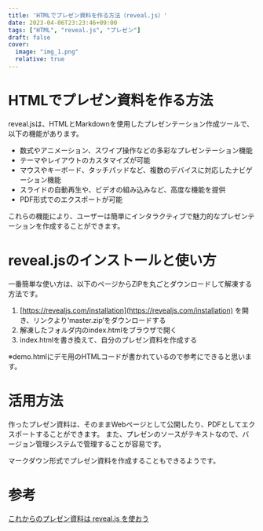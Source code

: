```yaml
---
title: 'HTMLでプレゼン資料を作る方法（reveal.js）'
date: 2023-04-06T23:23:46+09:00
tags: ["HTML", "reveal.js", "プレゼン"]
draft: false
cover:
  image: "img_1.png"
  relative: true
---
```


# HTMLでプレゼン資料を作る方法

reveal.jsは、HTMLとMarkdownを使用したプレゼンテーション作成ツールで、以下の機能があります。

- 数式やアニメーション、スワイプ操作などの多彩なプレゼンテーション機能
- テーマやレイアウトのカスタマイズが可能
- マウスやキーボード、タッチパッドなど、複数のデバイスに対応したナビゲーション機能
- スライドの自動再生や、ビデオの組み込みなど、高度な機能を提供
- PDF形式でのエクスポートが可能

これらの機能により、ユーザーは簡単にインタラクティブで魅力的なプレゼンテーションを作成することができます。

# reveal.jsのインストールと使い方

一番簡単な使い方は、以下のページからZIPを丸ごとダウンロードして解凍する方法です。

1. [https://revealjs.com/installation](https://revealjs.com/installation) を開き、リンクより‘master.zip‘をダウンロードする
2. 解凍したフォルダ内のindex.htmlをブラウザで開く
3. index.htmlを書き換えて、自分のプレゼン資料を作成する

※demo.htmlにデモ用のHTMLコードが書かれているので参考にできると思います。

# 活用方法

作ったプレゼン資料は、そのままWebページとして公開したり、PDFとしてエクスポートすることができます。
また、プレゼンのソースがテキストなので、バージョン管理システムで管理することが容易です。

マークダウン形式でプレゼン資料を作成することもできるようです。

# 参考

[これからのプレゼン資料は reveal.js を使おう](https://qiita.com/Targityen/items/40ae4795e2cb77c1adc6)